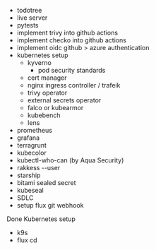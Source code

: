 - todotree
- live server
- pytests
- implement trivy into github actions
- implement checko into github actions
- implement oidc github > azure authentication
- kubernetes setup
  - kyverno
    - pod security standards
  - cert manager
  - nginx ingress controller / trafeik
  - trivy operator
  - external secrets operator
  - falco or kubearmor
  - kubebench
  - lens
- prometheus
- grafana
- terragrunt
- kubecolor
- kubectl-who-can (by Aqua Security)
- rakkess --user <your-username>
- starship
- bitami sealed secret
- kubeseal
- SDLC
- setup flux git webhook

Done
Kubernetes setup
- k9s
- flux cd
